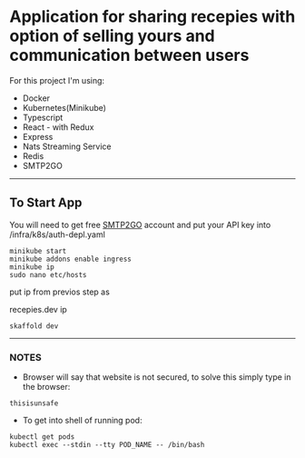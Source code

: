 # Application for sharing recepies with option of selling yours and communication between users
For this project I'm using:
* Docker
* Kubernetes(Minikube)
* Typescript
* React - with Redux
* Express
* Nats Streaming Service
* Redis
* SMTP2GO
---
## To Start App

You will need to get free [SMTP2GO](https://www.smtp2go.com/) account and put your API key into /infra/k8s/auth-depl.yaml 
```
minikube start 
minikube addons enable ingress
minikube ip 
sudo nano etc/hosts 
```
put ip from previos step as 

recepies.dev  ip

```
skaffold dev
```

---
### NOTES
* Browser will say that website is not secured, to solve this simply type in the browser:
``` 
thisisunsafe
```
* To get into shell of running pod:
``` 
kubectl get pods
kubectl exec --stdin --tty POD_NAME -- /bin/bash
```